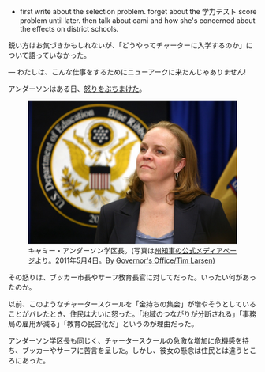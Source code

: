 - first write about the selection problem. forget about the 学力テスト score problem until later. then talk about cami and how she's concerned about the effects on district schools.

鋭い方はお気づきかもしれないが、「どうやってチャーターに入学するのか」について語っていなかった。














— わたしは、こんな仕事をするためにニューアークに来たんじゃありません!

アンダーソンはある日、[怒りをぶちまけた](#Y8rMlpqA)。

<p><figure>
  <img src="the-prize-draft-images/cami-2.jpg" />
  <figcaption>
    キャミー・アンダーソン学区長。(写真は<a href="http://www.state.nj.us/governor/media/">州知事の公式メディアページ</a>より。2011年5月4日。By <a href="http://www.state.nj.us/governor/media/photos/2011/20110504.shtml">Governor's Office/Tim Larsen</a>)
  </figcaption>
</figure></p>

その怒りは、ブッカー市長やサーフ教育長官に対してだった。いったい何があったのか。









以前、このようなチャータースクールを「金持ちの集会」が増やそうとしていることがバレたとき、住民は大いに怒った。「地域のつながりが分断される」「事務局の雇用が減る」「教育の民営化だ」というのが理由だった。

アンダーソン学区長も同じく、チャータースクールの急激な増加に危機感を持ち、ブッカーやサーフに苦言を呈した。しかし、彼女の懸念は住民とは違うところにあった。

